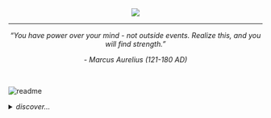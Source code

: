 <div align="center">
  <img src="https://github.com/jepeake/jepeake/blob/main/images/wordart(2).png?raw=true" style="max-width: 100%;" />
  <hr>
</div>
<p align="center"><i>“You have power over your mind - not outside events. Realize this, and you will find strength.”</i></p>
<p align="center"><i>- Marcus Aurelius (121-180 AD)</i></p>

<br>

![readme](https://github.com/jepeake/jepeake/assets/59978422/d55cd6fe-44c4-4145-a293-4f1cf058bb17)

<details>
<summary><i>discover...</i></summary>

<br>

<div>
  <i><b>I'm Jacob</b></i><br>
  - <i>Computer Engineering Student @ Imperial College</i><br>
  - <i>Avionics Lead @ Karman Space Programme</i><br>
</div>

<br>

<i><b>Languages & Technologies:</b></i><br><br>
![C++](https://img.shields.io/badge/-C++-000000?style=flat)
![C](https://img.shields.io/badge/-C-000000?style=flat)
![Python](https://img.shields.io/badge/-Python-000000?style=flat)
![SystemVerilog](https://img.shields.io/badge/-SystemVerilog-000000?style=flat)
![JavaScript](https://img.shields.io/badge/-JavaScript-000000?style=flat)
![MATLAB](https://img.shields.io/badge/-MATLAB-000000?style=flat)
![SQL](https://img.shields.io/badge/-SQL-000000?style=flat)
<br>
![RISC-V](https://img.shields.io/badge/-RISC--V-000000?style=flat)
![FreeRTOS](https://img.shields.io/badge/-FreeRTOS-000000?style=flat)
![STM32](https://img.shields.io/badge/-STM32-000000?style=flat)
![SPI/I2C/CAN/UART](https://img.shields.io/badge/-SPI/I2C/CAN/UART-000000?style=flat)
![PyTorch](https://img.shields.io/badge/-PyTorch-000000?style=flat)
![NumPy](https://img.shields.io/badge/-NumPy-000000?style=flat)
![OpenCV](https://img.shields.io/badge/-OpenCV-000000?style=flat)
![FPGA](https://img.shields.io/badge/-FPGA-000000?style=flat)
![Quartus Prime](https://img.shields.io/badge/-Quartus%20Prime-000000?style=flat)
![Linux/Unix](https://img.shields.io/badge/-Linux/Unix-000000?style=flat)
![Lex/Flex](https://img.shields.io/badge/-Lex/Flex-000000?style=flat)
![Yacc/Bison](https://img.shields.io/badge/-Yacc/Bison-000000?style=flat)
![LaTeX](https://img.shields.io/badge/-LaTeX-000000?style=flat)
![Git](https://img.shields.io/badge/-Git-000000?style=flat)
![Docker](https://img.shields.io/badge/-Docker-000000?style=flat)
![Perforce](https://img.shields.io/badge/-Perforce-000000?style=flat)
<br>

<i><b>Reach Me:</b></i><br><br>
[![My Website](https://img.shields.io/badge/-💻&nbsp;&nbsp;My&nbsp;Website-000000?style=flat)](https://jepeake.github.io/)
[![GitHub](https://img.shields.io/badge/-Linkedin-000000?style=flat&logo=linkedin&logoColor=FFFFFF)](https://www.linkedin.com/in/jacob-peake/)

</details>
